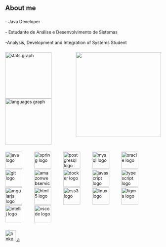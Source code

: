 <h2 align="left">About me</h2>

###

<p align="left">- Java Developer<br><br>- Estudante de Análise e Desenvolvimento de Sistemas<br><br>-Analysis, Development and Integration of Systems Student</p>

###

<img align="right" height="275" src="https://mir-s3-cdn-cf.behance.net/project_modules/hd/06f21a161921919.63cd7887d0a70.gif"  />

###

<div align="left">
  <img src="https://github-readme-stats.vercel.app/api?username=thalesbensi&hide_title=false&hide_rank=false&show_icons=true&include_all_commits=true&count_private=true&disable_animations=false&theme=dracula&locale=en&hide_border=false" height="150" alt="stats graph"  />
  <img src="https://github-readme-stats.vercel.app/api/top-langs?username=thalesbensi&locale=en&hide_title=false&layout=compact&card_width=320&langs_count=5&theme=dracula&hide_border=false" height="150" alt="languages graph"  />
</div>

###

<div align="left">
  <img src="https://cdn.jsdelivr.net/gh/devicons/devicon/icons/java/java-original.svg" height="55" alt="java logo"  />
  <img width="31" />
  <img src="https://cdn.jsdelivr.net/gh/devicons/devicon/icons/spring/spring-original.svg" height="55" alt="spring logo"  />
  <img width="31" />
  <img src="https://cdn.jsdelivr.net/gh/devicons/devicon/icons/postgresql/postgresql-original.svg" height="55" alt="postgresql logo"  />
  <img width="31" />
  <img src="https://cdn.jsdelivr.net/gh/devicons/devicon/icons/mysql/mysql-original.svg" height="55" alt="mysql logo"  />
  <img width="31" />
  <img src="https://cdn.jsdelivr.net/gh/devicons/devicon/icons/oracle/oracle-original.svg" height="55" alt="oracle logo"  />
  <img width="31" />
  <img src="https://cdn.jsdelivr.net/gh/devicons/devicon/icons/git/git-original.svg" height="55" alt="git logo"  />
  <img width="31" />
  <img src="https://cdn.jsdelivr.net/gh/devicons/devicon/icons/amazonwebservices/amazonwebservices-line-wordmark.svg" height="55" alt="amazonwebservices logo"  />
  <img width="31" />
  <img src="https://cdn.jsdelivr.net/gh/devicons/devicon/icons/docker/docker-original.svg" height="55" alt="docker logo"  />
  <img width="31" />
  <img src="https://cdn.jsdelivr.net/gh/devicons/devicon/icons/javascript/javascript-original.svg" height="55" alt="javascript logo"  />
  <img width="31" />
  <img src="https://cdn.jsdelivr.net/gh/devicons/devicon/icons/typescript/typescript-original.svg" height="55" alt="typescript logo"  />
  <img width="31" />
  <img src="https://cdn.jsdelivr.net/gh/devicons/devicon/icons/angularjs/angularjs-original.svg" height="55" alt="angularjs logo"  />
  <img width="31" />
  <img src="https://cdn.jsdelivr.net/gh/devicons/devicon/icons/html5/html5-original.svg" height="55" alt="html5 logo"  />
  <img width="31" />
  <img src="https://cdn.jsdelivr.net/gh/devicons/devicon/icons/css3/css3-original.svg" height="55" alt="css3 logo"  />
  <img width="31" />
  <img src="https://cdn.jsdelivr.net/gh/devicons/devicon/icons/linux/linux-original.svg" height="55" alt="linux logo"  />
  <img width="31" />
  <img src="https://cdn.jsdelivr.net/gh/devicons/devicon/icons/figma/figma-original.svg" height="55" alt="figma logo"  />
  <img width="31" />
  <img src="https://cdn.jsdelivr.net/gh/devicons/devicon/icons/intellij/intellij-original.svg" height="55" alt="intellij logo"  />
  <img width="31" />
  <img src="https://cdn.jsdelivr.net/gh/devicons/devicon/icons/vscode/vscode-original.svg" height="55" alt="vscode logo"  />
</div>

###

<div align="left">
  <a href="https://www.linkedin.com/in/thalesbensi/" target="_blank">
    <img src="https://img.shields.io/static/v1?message=LinkedIn&logo=linkedin&label=&color=0077B5&logoColor=white&labelColor=&style=for-the-badge" height="35" alt="linkedin logo"  />
    a
  </a>
</div>

###
